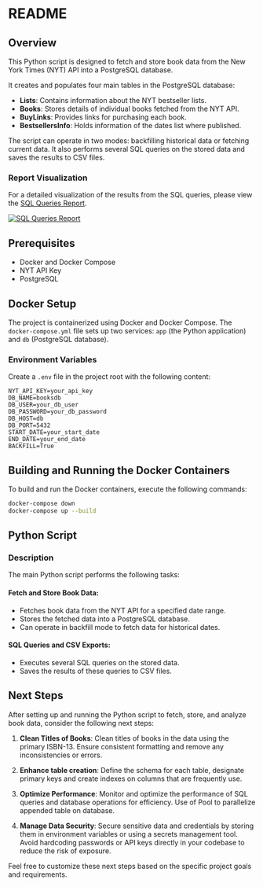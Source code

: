 # README

## Overview

This Python script is designed to fetch and store book data from the New York Times (NYT) API into a PostgreSQL database.

It creates and populates four main tables in the PostgreSQL database:
- **Lists**: Contains information about the NYT bestseller lists.
- **Books**: Stores details of individual books fetched from the NYT API.
- **BuyLinks**: Provides links for purchasing each book.
- **BestsellersInfo**: Holds information of the dates list where published.

 The script can operate in two modes: backfilling historical data or fetching current data. It also performs several SQL queries on the stored data and saves the results to CSV files.

### Report Visualization

For a detailed visualization of the results from the SQL queries, please view the [SQL Queries Report](https://lookerstudio.google.com/reporting/369a0eea-0e2e-427c-8bd7-ed93e7fc2b02).

[![SQL Queries Report](https://drive.google.com/drive/folders/1RLehTzOqnGg623aiyFr0vGzbdFQC5oyZ)](https://lookerstudio.google.com/reporting/369a0eea-0e2e-427c-8bd7-ed93e7fc2b02)


## Prerequisites

- Docker and Docker Compose
- NYT API Key
- PostgreSQL

## Docker Setup

The project is containerized using Docker and Docker Compose. The `docker-compose.yml` file sets up two services: `app` (the Python application) and `db` (PostgreSQL database).

### Environment Variables

Create a `.env` file in the project root with the following content:

```env
NYT_API_KEY=your_api_key
DB_NAME=booksdb
DB_USER=your_db_user
DB_PASSWORD=your_db_password
DB_HOST=db
DB_PORT=5432
START_DATE=your_start_date
END_DATE=your_end_date
BACKFILL=True
```

## Building and Running the Docker Containers 

To build and run the Docker containers, execute the following commands:

```sh
docker-compose down
docker-compose up --build
```

## Python Script

### Description

The main Python script performs the following tasks:

#### Fetch and Store Book Data:

- Fetches book data from the NYT API for a specified date range.
- Stores the fetched data into a PostgreSQL database.
- Can operate in backfill mode to fetch data for historical dates.

#### SQL Queries and CSV Exports:

- Executes several SQL queries on the stored data.
- Saves the results of these queries to CSV files.


## Next Steps

After setting up and running the Python script to fetch, store, and analyze book data, consider the following next steps:

1. **Clean Titles of Books**: Clean titles of books in the data using the primary ISBN-13. Ensure consistent formatting and remove any inconsistencies or errors. 

2. **Enhance table creation**: Define the schema for each table, designate primary keys and create indexes on columns that are frequently use.

3. **Optimize Performance**: Monitor and optimize the performance of SQL queries and database operations for efficiency. Use of Pool to parallelize appended table on database.

4. **Manage Data Security**: Secure sensitive data and credentials by storing them in environment variables or using a secrets management tool. Avoid hardcoding passwords or API keys directly in your codebase to reduce the risk of exposure.


Feel free to customize these next steps based on the specific project goals and requirements.

